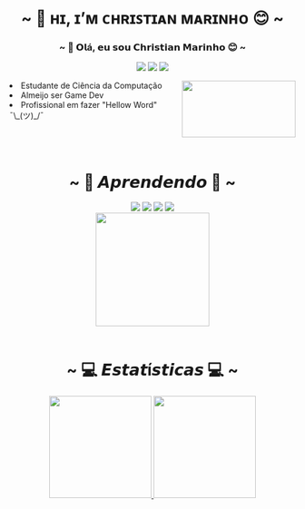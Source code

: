 <h1 align="center">~ 👋 ʜɪ, ɪ’ᴍ ᴄʜʀɪꜱᴛɪᴀɴ ᴍᴀʀɪɴʜᴏ 😊 ~</h1>
<h3 align="center">~ 👋 𝗢𝗹á, 𝗲𝘂 𝘀𝗼𝘂 𝗖𝗵𝗿𝗶𝘀𝘁𝗶𝗮𝗻 𝗠𝗮𝗿𝗶𝗻𝗵𝗼 😊 ~</h3>

<p align="center"><a href="https://www.instagram.com/christiandejesus23" target="_blank"><img src="https://img.shields.io/badge/@christiandejesus23-E4405F?style=for-the-badge&logo=instagram&logoColor=black"/></a>
<a href="mailto:chiristiandejesus23@gmail.com"><img src="https://img.shields.io/badge/chiristiandejesus23@gmail.com-D14836?style=for-the-badge&logo=gmail&logoColor=white"/></a>
<a href=""https://www.linkedin.com/in/christian-marinho-9b27a7178/><img src ="https://img.shields.io/badge/LinkedIn-0077B5?style=for-the-badge&logo=linkedin&logoColor=white"/></a>


<div align="right">
<img src="https://media.tenor.com/S_D9CVgOAv4AAAAC/konosuba-kazuma.gif" height="100" width="200" align="right">
</div>
<li>Estudante de Ciência da Computação</li>
<li>Almeijo ser Game Dev</li>
<li>Profissional em fazer "Hellow Word" ¯\_(ツ)_/¯</li>

<br>
<br>
<br>

<h1 align="center">~ 🧠 𝘼𝙥𝙧𝙚𝙣𝙙𝙚𝙣𝙙𝙤 🧠 ~</h1>

<p align="center"><img src="https://img.shields.io/badge/Python-FFD43B?style=for-the-badge&logo=python&logoColor=blue"/></a>
<img src="https://img.shields.io/badge/C-00599C?style=for-the-badge&logo=c&logoColor=white"/></a>
<img src="https://img.shields.io/badge/C%2B%2B-00599C?style=for-the-badge&logo=c%2B%2B&logoColor=white"/></a>
<img src="https://img.shields.io/badge/java-%23ED8B00.svg?style=for-the-badge&logo=java&logoColor=white"/></a>
<br>
<img src="https://media.tenor.com/cX92mi1p-NYAAAAd/coding-anime.gif" height="200" align="center">


<br>
<br>

<h1 align="center">~ 💻 𝙀𝙨𝙩𝙖𝙩í𝙨𝙩𝙞𝙘𝙖𝙨 💻 ~</h1>

<div align="center">
  <a href="https://github.com/ChrisTheDragon">
  <img height="180" src="https://github-readme-stats.vercel.app/api?username=ChrisTheDragon&show_icons=true&theme=tokyonight&include_all_commits=true&count_private=true"/>
  </a>
  <img height="180" src="https://github-readme-stats.vercel.app/api/top-langs/?username=ChrisTheDragon&layout=compact&langs_count=7&theme=tokyonight"/>

<!---
CHrisTheDragon/CHrisTheDragon is a ✨ special ✨ repository because its `README.md` (this file) appears on your GitHub profile.
You can click the Preview link to take a look at your changes.
--->
